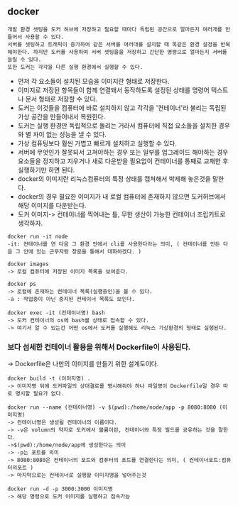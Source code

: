 ## docker

```
개발 환경 셋팅을 도커 허브에 저장하고 필요할 때마다 독립된 공간으로 얼마든지 여러개를 만들어서 사용할 수 있다.
서버를 셋팅하고 트래픽이 증가하여 같은 서버를 여러대를 설치할 때 똑같은 환경 설정을 반복해야한다. 하지만 도커를 사용하여 서버 셋팅을을 저장하고 간단한 명령으로 얼마든지 서버를 늘릴 수 있다.
또한 도커는 각각을 다른 실행 환경에서 실행할 수 있다.
```

- 먼저 각 요소들이 설치된 모습을 이미지란 형태로 저장한다.
- 이미지로 저장된 항목들이 함께 연결돼서 동작하도록 설정된 상태를 명령어 텍스트나 문서 형태로 저장할 수 있다.
- 도커는 이것들을 컴퓨터에 바로 설치하지 않고 각각을 '컨테이너'라 불리는 독립된 가상 공간을 만들어내서 복원한다.
- 도커는 실행 환경만 독립적으로 돌리는 거라서 컴퓨터에 직접 요소들을 설치한 경우와 별 차이 없는 성능을 낼 수 있다.
- 가상 컴퓨팅보다 훨씬 가볍고 빠르게 설치하고 실행할 수 있다.
- 서버에 무엇인가 잘못되서 고쳐야하는 경우 또는 일부를 업그레이드 해야하는 경우 요소들을 정지하고 지우거나 새로 다운받을 필요없이 컨테이너를 통째로 교채한 후 실행하기만 하면 된다.
- docker의 이미지란 리눅스컴퓨터의 특정 상태를 캡쳐해서 박제해 놓은것을 말한다.
- docker의 경우 필요한 이미지가 내 로컬 컴퓨터에 존재하지 않으면 도커허브에서 해당 이미지를 다운받는다.
- 도커 이미지-> 컨테이너를 찍어내는 틀, 무한 생산이 가능한 컨테이너 조립키트로 생각하자.

```
docker run -it node
-it: 컨테이너를 연 다음 그 환경 안에서 cli를 사용한다라는 의미, ( 컨테이너를 만든 다음 그 안에 있는 근무자랑 창문을 통해서 대화하겠다. )
```

```
docker images
-> 로컬 컴퓨터에 저장된 이미지 목록을 보여준다.
```

```
docker ps
-> 로컬에 존재하는 컨테이너 목록(실행중인)을 볼 수 있다.
-a : 작업중이 아닌 중지된 컨테이너 목록도 보인다.
```

```
docker exec -it (컨테이너명) bash
-> 도커 컨테이너의 os에 bash쉘 상태로 접속할 수 있다.
-> 여기서 알 수 있는건 어떤 os에서 도커를 실행해도 리눅스 가상환경의 형태로 실행된다.
```

### 보다 섬세한 컨테이너 활용을 위해서 Dockerfile이 사용된다.

-> Dockerfile은 나만의 이미지를 만들기 위한 설계도이다.

```
docker build -t (이미지명) .
-> 이미지명 뒤에 도커파일의 상대결로를 명시해줘야 하나 파일명이 Dockerfile일 경우 따로 명시할 필요가 없다.
```

```
docker run --name (컨테이너명) -v $(pwd):/home/node/app -p 8080:8080 (이미지명)
-> 컨테이너명은 생성될 컨테이너의 이름이다.
-> -v은 volumn의 약자로 도커에서 볼륨이란, 컨테이너와 특정 필드를 공유하는 것을 말한다.
->$(pwd):/home/node/app에 생성한다는 의미
-> -p는 포트를 의미
-> 8080:8080은 컨테이너의 포트와 컴퓨터의 포트를 연결한다는 의미, ( 컨테이너포트:컴퓨터의포트 )
-> 마지막으로는 컨테이너로 실행할 이미지명을 넣어주는것
```

```
docker run -d -p 3000:3000 이미지명
-> 해당 명령으로 도커 이미지를 실행하고 접속가능
```
